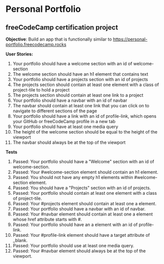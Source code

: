 # Personal Portfolio
## freeCodeCamp certification project

**Objective**: Build an app that is functionally similar to https://personal-portfolio.freecodecamp.rocks

**User Stories:**

1. Your portfolio should have a welcome section with an id of welcome-section
2. The welcome section should have an h1 element that contains text
3. Your portfolio should have a projects section with an id of projects
4. The projects section should contain at least one element with a class of project-tile to hold a project
5. The projects section should contain at least one link to a project
6. Your portfolio should have a navbar with an id of navbar
7. The navbar should contain at least one link that you can click on to navigate to different sections of the page
8. Your portfolio should have a link with an id of profile-link, which opens your GitHub or freeCodeCamp profile in a new tab
9. Your portfolio should have at least one media query
10. The height of the welcome section should be equal to the height of the viewport
11. The navbar should always be at the top of the viewport

**Tests**
1. Passed: Your portfolio should have a "Welcome" section with an id of welcome-section.
2. Passed: Your #welcome-section element should contain an h1 element.
3. Passed: You should not have any empty h1 elements within #welcome-section element.
4. Passed: You should have a "Projects" section with an id of projects.
5. Passed: Your portfolio should contain at least one element with a class of project-tile.
6. Passed: Your #projects element should contain at least one a element.
7. Passed: Your portfolio should have a navbar with an id of navbar.
8. Passed: Your #navbar element should contain at least one a element whose href attribute starts with #.
9. Passed: Your portfolio should have an a element with an id of profile-link.
10. Passed: Your #profile-link element should have a target attribute of _blank.
11. Passed: Your portfolio should use at least one media query.
12. Passed: Your #navbar element should always be at the top of the viewport.